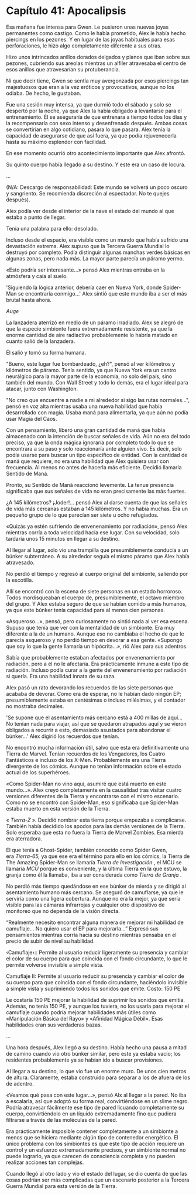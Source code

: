 
# Capítulo 41: Apocalipsis


Esa mañana fue intensa para Gwen. Le pusieron unas nuevas joyas permanentes como castigo. Como le había prometido, Alex le había hecho piercings en los pezones. Y en lugar de las joyas habituales para esas perforaciones, le hizo algo completamente diferente a sus otras. 

Hizo unos intrincados anillos dorados delgados y planos que iban sobre sus pezones, cubriendo sus areolas mientras un alfiler atravesaba el centro de esos anillos que atravesarían su protuberancia.

Ni que decir tiene, Gwen se sentía muy avergonzada por esos piercings tan majestuosos que eran a la vez eróticos y provocativos, aunque no los odiaba. De hecho, le gustaban.

Fue una sesión muy intensa, ya que durmió todo el sábado y solo se despertó por la noche, ya que Alex la había obligado a levantarse para el entrenamiento. Él se aseguraría de que entrenara a tiempo todos los días y la recompensaría con sexo intenso y desenfrenado después. Ambas cosas se convertirían en algo cotidiano, pasara lo que pasara. Alex tenía la capacidad de asegurarse de que así fuera, ya que podía rejuvenecerla hasta su máximo esplendor con facilidad.

En ese momento ocurrió otro acontecimiento importante que Alex afrontó.

Su quinto cuerpo había llegado a su destino. Y este era un caso de locura.

…

(N/A: Descargo de responsabilidad: Este mundo se volverá un poco oscuro y sangriento. Se recomienda discreción al espectador. No te quejes después).

Alex podía ver desde el interior de la nave el estado del mundo al que estaba a punto de llegar.

Tenía una palabra para ello: desolado.

Incluso desde el espacio, era visible como un mundo que había sufrido una devastación extrema. Alex supuso que la Tercera Guerra Mundial lo destruyó por completo. Podía distinguir algunas manchas verdes básicas en algunas zonas, pero nada más. La mayor parte parecía un páramo yermo.

«Esto podría ser interesante…» pensó Alex mientras entraba en la atmósfera y caía al suelo.

'Siguiendo la lógica anterior, debería caer en Nueva York, donde Spider-Man se encontraría conmigo...' Alex sintió que este mundo iba a ser el más brutal hasta ahora.

*Auge*

La lanzadera aterrizó en medio de un páramo irradiado. Alex se alegró de que la especie simbionte fuera extremadamente resistente, ya que la enorme cantidad de aire radiactivo probablemente lo habría matado en cuanto salió de la lanzadera.

Él salió y tomó su forma humana.

"Bueno, este lugar fue bombardeado, ¿eh?", pensó al ver kilómetros y kilómetros de páramo. Tenía sentido, ya que Nueva York era un centro neurálgico para la mayor parte de la economía, no solo del país, sino también del mundo. Con Wall Street y todo lo demás, era el lugar ideal para atacar, junto con Washington.

"No creo que encuentre a nadie a mi alrededor si sigo las rutas normales...", pensó en voz alta mientras usaba una nueva habilidad que había desarrollado con magia. Usaba maná para alimentarla, ya que aún no podía usar Magia del Caos.

Con un pensamiento, liberó una gran cantidad de maná que había almacenado con la intención de buscar señales de vida. Aún no era del todo preciso, ya que la onda mágica ignoraría por completo todo lo que se encontrara a su paso y solo reaccionaría ante alguien vivo. Es decir, solo podía usarse para buscar un tipo específico de entidad. Con la cantidad de maná que requiere, no era una habilidad que Alex quisiera usar con frecuencia. Al menos no antes de hacerla más eficiente. Decidió llamarla Sentido de Maná.

Pronto, su Sentido de Maná reaccionó levemente. La tenue presencia significaba que sus señales de vida no eran precisamente las más fuertes.

¿A 145 kilómetros? ¡Joder!... pensó Alex al darse cuenta de que las señales de vida más cercanas estaban a 145 kilómetros. Y no había muchas. Era un pequeño grupo de lo que parecían ser siete u ocho refugiados.

«Quizás ya estén sufriendo de envenenamiento por radiación», pensó Alex mientras corría a toda velocidad hacia ese lugar. Con su velocidad, solo tardaría unos 15 minutos en llegar a su destino.

Al llegar al lugar, solo vio una trampilla que presumiblemente conducía a un búnker subterráneo. A su alrededor seguía el mismo páramo que Alex había atravesado.

No perdió el tiempo y regresó al cuerpo original del simbionte, saliendo por la escotilla.

Allí se encontró con la escena de siete personas en un estado horroroso. Todos mordisqueaban el cuerpo de, presumiblemente, el octavo miembro del grupo. Y Alex estaba seguro de que se habían comido a más humanos, ya que este búnker tenía capacidad para al menos cien personas.

«Asqueroso...», pensó, pero curiosamente no sintió nada al ver esa escena. Supuso que tenía que ver con la mentalidad de un simbionte. Era muy diferente a la de un humano. Aunque eso no cambiaba el hecho de que le parecía asqueroso y no perdió tiempo en devorar a esa gente. «Supongo que soy lo que la gente llamaría un hipócrita...», rió Alex para sus adentros.

Sabía que probablemente estaban afectados por envenenamiento por radiación, pero a él no le afectaría. Era prácticamente inmune a este tipo de radiación. Incluso podía curar a la gente del envenenamiento por radiación si quería. Era una habilidad innata de su raza.

Alex pasó un rato devorando los recuerdos de las siete personas que acababa de devorar. Como era de esperar, no le habían dado ningún EP; presumiblemente estaba en centésimas o incluso milésimas, y el contador no mostraba decimales.

'Se supone que el asentamiento más cercano está a 400 millas de aquí... No tenían nada para viajar, así que se quedaron atrapados aquí y se vieron obligados a recurrir a esto, demasiado asustados para abandonar el búnker...' Alex digirió los recuerdos que tenían.

No encontró mucha información útil, salvo que esta era definitivamente una Tierra de Marvel. Tenían recuerdos de los Vengadores, los Cuatro Fantásticos e incluso de los X-Men. Probablemente era una Tierra divergente de los cómics. Aunque no tenían información sobre el estado actual de los superhéroes.

«Como Spider-Man no vino aquí, asumiré que está muerto en este mundo...». Alex creyó completamente en la causalidad tras visitar cuatro versiones diferentes de la Tierra y encontrarse con el mismo escenario. Como no se encontró con Spider-Man, eso significaba que Spider-Man estaba muerto en esta versión de la Tierra.

« _Tierra-Z_ ». Decidió nombrar esta tierra porque empezaba a complicarse. También había decidido los apodos para las demás versiones de la Tierra. Solo esperaba que esta no fuera la Tierra de Marvel Zombies. Esa mierda era aterradora.

El que tenía a Ghost-Spider, también conocido como Spider Gwen, era _Tierra-65,_ ya que ese era el término para ello en los cómics, la Tierra de The Amazing Spider-Man se llamaría _Tierra de Investigación_ , el MCU se llamaría _MCU_ porque es conveniente, y la última Tierra en la que estuvo, la granja como él la llamaba, iba a ser considerada como _Tierra de Granja_ .

No perdió más tiempo quedándose en ese búnker de mierda y se dirigió al asentamiento humano más cercano. Se aseguró de camuflarse, ya que le serviría como una ligera cobertura. Aunque no era la mejor, ya que sería visible para las cámaras infrarrojas y cualquier otro dispositivo de monitoreo que no dependa de la visión directa.

“Realmente necesito encontrar alguna manera de mejorar mi habilidad de camuflaje... No quiero usar el EP para mejorarla...” Expresó sus pensamientos mientras corría hacia su destino mientras pensaba en el precio de subir de nivel su habilidad.

‹Camuflaje›:: Permite al usuario reducir ligeramente su presencia y cambiar el color de su cuerpo para que coincida con el fondo circundante, lo que le permite volverse invisible a simple vista.

Camuflaje II: Permite al usuario reducir su presencia y cambiar el color de su cuerpo para que coincida con el fondo circundante, haciéndolo invisible a simple vista y suprimiendo todos los sonidos que emite. Costo: 150 PE

Le costaría 150 PE mejorar la habilidad de suprimir los sonidos que emitía. Además, no tenía 150 PE, y aunque los tuviera, no los usaría para mejorar el camuflaje cuando podría mejorar habilidades más útiles como «Manipulación Básica del Rayo» y «Afinidad Mágica Débil». Esas habilidades eran sus verdaderas bazas.

…

Una hora después, Alex llegó a su destino. Había hecho una pausa a mitad de camino cuando vio otro búnker similar, pero este ya estaba vacío; los residentes probablemente ya se habían ido a buscar provisiones.

Al llegar a su destino, lo que vio fue un enorme muro. De unos cien metros de altura. Claramente, estaba construido para separar a los de afuera de los de adentro.

«Veamos qué pasa con este lugar…», pensó Alx al llegar a la pared. No iba a escalarla, así que adoptó su forma real, convirtiéndose en un slime negro. Podría atravesar fácilmente ese tipo de pared licuando completamente su cuerpo, convirtiéndolo en un líquido extremadamente fino que pudiera filtrarse a través de las moléculas de la pared.

Era prácticamente imposible contener completamente a un simbionte a menos que se hiciera mediante algún tipo de contenedor energético. El único problema con los simbiontes es que este tipo de acción requiere un control y un esfuerzo extremadamente precisos, y un simbionte normal no puede lograrlo, ya que carecen de consciencia completa y no pueden realizar acciones tan complejas.

Cuando llegó al otro lado y vio el estado del lugar, se dio cuenta de que las cosas podrían ser más complicadas que un escenario posterior a la Tercera Guerra Mundial para esta versión de la Tierra.
